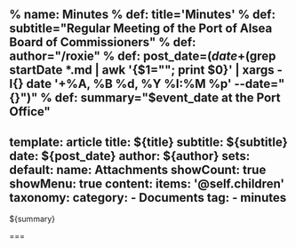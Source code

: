 % name: Minutes
% def: title='Minutes'
% def: subtitle="Regular Meeting of the Port of Alsea Board of Commissioners"
% def: author="/roxie"
% def: post_date=$(date +%m/%d/%Y)
% def: event_date="$(grep startDate *.md | awk '{$1=""; print $0}' | xargs -I{} date '+%A, %B %d, %Y %I:%M %p' --date="{}")"
% def: summary="$event_date at the Port Office"
---
template: article
title: ${title}
subtitle: ${subtitle}
date: ${post_date}
author: ${author}
sets:
    default:
        name: Attachments
        showCount: true
        showMenu: true
content:
    items: '@self.children'
taxonomy:
    category: 
        - Documents
    tag: 
        - minutes
---

${summary}

===


